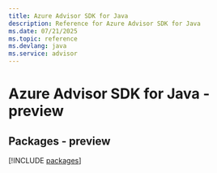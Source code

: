 ```yaml
---
title: Azure Advisor SDK for Java
description: Reference for Azure Advisor SDK for Java
ms.date: 07/21/2025
ms.topic: reference
ms.devlang: java
ms.service: advisor
---
```

# Azure Advisor SDK for Java - preview
## Packages - preview
[!INCLUDE [packages](advisor-index.md)]